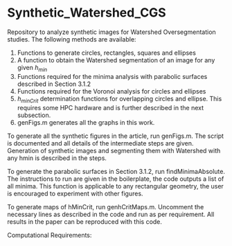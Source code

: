 # Synthetic_Watershed_CGS

Repository to analyze synthetic images for Watershed Oversegmentation studies. The following methods are available:

1. Functions to generate circles, rectangles, squares and ellipses
2. A function to obtain the Watershed segmentation of an image for any given $h_{min}$
3. Functions required for the minima analysis with parabolic surfaces described in Section 3.1.2
4. Functions required for the Voronoi analysis for circles and ellipses
5. $h_{minCrit}$ determination functions for overlapping circles and ellipse. This requires some HPC hardware and is further described in the next subsection.
6. genFigs.m generates all the graphs in this work.

To generate all the synthetic figures in the article, run genFigs.m. The script is documented and all details of the intermediate steps are given. Generation of synthetic images and segmenting them with Watershed with any hmin is described in the steps.

To generate the parabolic surfaces in Section 3.1.2, run findMinimaAbsolute. The instructions to run are given in the boilerplate, the code outputs a list of all minima. This function is applicable to any rectangular geometry, the user is encouraged to experiment with other figures.

To generate maps of hMinCrit, run genhCritMaps.m. Uncomment the necessary lines as described in the code and run as per requirement. All results in the paper can be reproduced with this code.

Computational Requirements:


